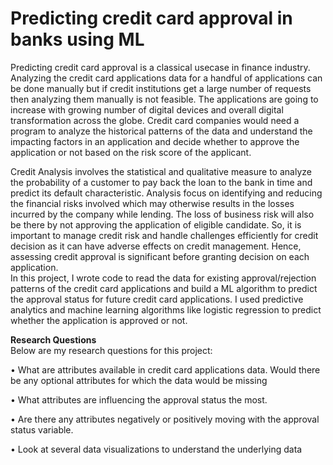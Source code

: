 # Predicting credit card approval in banks using ML

Predicting credit card approval is a classical usecase in finance industry. Analyzing the credit card applications data for a handful of applications can be done manually but if credit institutions get a large number of requests then analyzing them manually is not feasible. The applications are going to increase with growing number of digital devices and overall digital transformation across the globe. Credit card companies would need a program to analyze the historical patterns of the data and understand the impacting factors in an application and decide whether to approve the application or not based on the risk score of the applicant.  

Credit Analysis involves the statistical and qualitative measure to analyze the probability of a customer to pay back the loan to the bank in time and predict its default characteristic. Analysis focus on identifying and reducing the financial risks involved which may otherwise results in the losses incurred by the company while lending. The loss of business risk will also be there by not approving the application of eligible candidate. So, it is important to manage credit risk and
handle challenges efficiently for credit decision as it can have adverse effects on credit management. Hence, assessing credit approval is significant before granting decision on each application.  
In this project, I wrote code to read the data for existing approval/rejection patterns of the credit card applications and build a ML algorithm to predict the approval status for future credit card applications. I used predictive analytics and machine learning algorithms like logistic regression to predict whether the application is approved or not.  

**Research Questions**  
Below are my research questions for this project:

• What are attributes available in credit card applications data. Would there be any optional attributes for which the data would be missing

• What attributes are influencing the approval status the most. 

• Are there any attributes negatively or positively moving with the approval status variable.

• Look at several data visualizations to understand the underlying data
